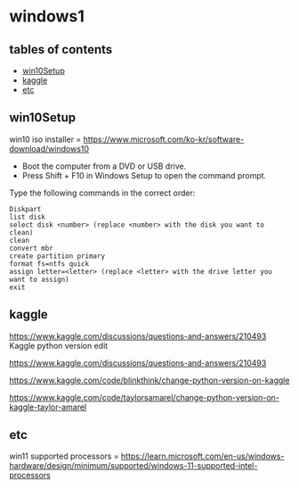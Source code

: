 # windows1
## tables of contents 

* [win10Setup](#win10setup)
* [kaggle](#kaggle)
* [etc](etc)


## win10Setup
win10 iso installer = https://www.microsoft.com/ko-kr/software-download/windows10

- Boot the computer from a DVD or USB drive.
- Press Shift + F10 in Windows Setup to open the command prompt.

  
Type the following commands in the correct order: 

    Diskpart
    list disk
    select disk <number> (replace <number> with the disk you want to clean)
    clean
    convert mbr
    create partition primary
    format fs=ntfs quick
    assign letter=<letter> (replace <letter> with the drive letter you want to assign)
    exit


## kaggle

https://www.kaggle.com/discussions/questions-and-answers/210493 Kaggle python version edit

https://www.kaggle.com/discussions/questions-and-answers/210493

https://www.kaggle.com/code/blinkthink/change-python-version-on-kaggle

https://www.kaggle.com/code/taylorsamarel/change-python-version-on-kaggle-taylor-amarel



## etc


win11 supported processors = https://learn.microsoft.com/en-us/windows-hardware/design/minimum/supported/windows-11-supported-intel-processors
